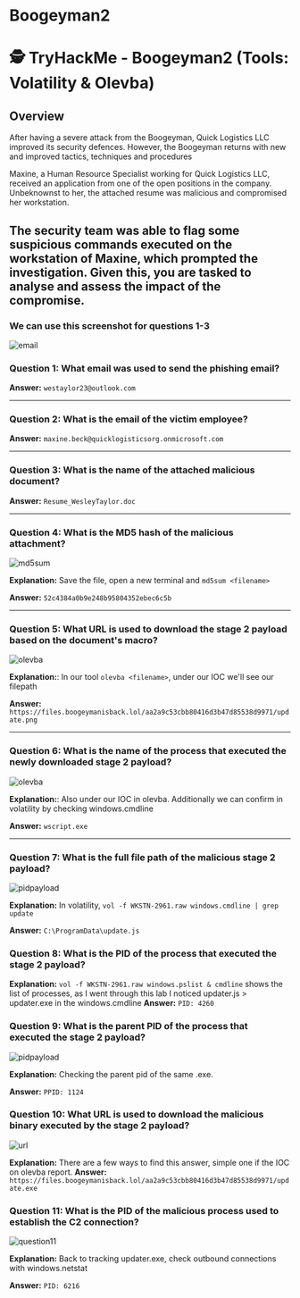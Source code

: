 # Boogeyman2
# 🕵️ TryHackMe - Boogeyman2 (Tools: Volatility & Olevba)

## Overview

After having a severe attack from the Boogeyman, Quick Logistics LLC improved its security defences. However, the Boogeyman returns with new and improved tactics, techniques and procedures

Maxine, a Human Resource Specialist working for Quick Logistics LLC, received an application from one of the open positions in the company. Unbeknownst to her, the attached resume was malicious and compromised her workstation.

The security team was able to flag some suspicious commands executed on the workstation of Maxine, which prompted the investigation. Given this, you are tasked to analyse and assess the impact of the compromise.
---


### We can use this screenshot for questions 1-3

![email](email_screenshot.png)

### Question 1: What email was used to send the phishing email?

**Answer:** `westaylor23@outlook.com`

---

### Question 2: What is the email of the victim employee?

**Answer:** `maxine.beck@quicklogisticsorg.onmicrosoft.com`

---

### Question 3: What is the name of the attached malicious document?

**Answer:** `Resume_WesleyTaylor.doc`

---

### Question 4: What is the MD5 hash of the malicious attachment?
![md5sum](question4_answer.png)

**Explanation:** Save the file, open a new terminal and `md5sum <filename>`

**Answer:** `52c4384a0b9e248b95804352ebec6c5b`

---

### Question 5: What URL is used to download the stage 2 payload based on the document's macro?
![olevba](Olevba_screenshot.png)

**Explanation:**: In our tool `olevba <filename>`, under our IOC we'll see our filepath

**Answer:** `https://files.boogeymanisback.lol/aa2a9c53cbb80416d3b47d85538d9971/update.png`

---

### Question 6: What is the name of the process that executed the newly downloaded stage 2 payload?

![olevba](Olevba_screenshot.png)

**Explanation:**: Also under our IOC in olevba. Additionally we can confirm in volatility by checking windows.cmdline

**Answer:** `wscript.exe`

---

### Question 7: What is the full file path of the malicious stage 2 payload?

![pidpayload](question7_answer.png)

**Explanation:** In volatility, `vol -f WKSTN-2961.raw windows.cmdline | grep update`


**Answer:** `C:\ProgramData\update.js`


### Question 8: What is the PID of the process that executed the stage 2 payload?

**Explanation:** `vol -f WKSTN-2961.raw windows.pslist & cmdline` shows the list of processes, as I went through this lab I noticed updater.js > updater.exe in the windows.cmdline
**Answer:** `PID: 4260`

### Question 9: What is the parent PID of the process that executed the stage 2 payload?

![pidpayload](question9_answer.png)


**Explanation:** Checking the parent pid of the same .exe. 


**Answer:** `PPID: 1124`

### Question 10: What URL is used to download the malicious binary executed by the stage 2 payload?

![url](Olevba_screenshot.png)

**Explanation:** There are a few ways to find this answer, simple one if the IOC on olevba report. 
**Answer:** `https://files.boogeymanisback.lol/aa2a9c53cbb80416d3b47d85538d9971/update.exe`

### Question 11: What is the PID of the malicious process used to establish the C2 connection?

![question11](question11_answer.png)

**Explanation:** Back to tracking updater.exe, check outbound connections with windows.netstat

**Answer:** `PID: 6216`





